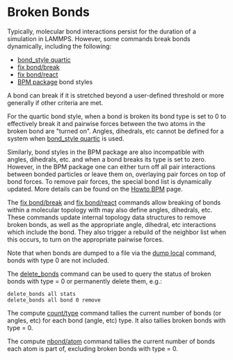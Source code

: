 # Broken Bonds

Typically, molecular bond interactions persist for the duration of a
simulation in LAMMPS. However, some commands break bonds dynamically,
including the following:

-   [bond_style quartic](bond_quartic)
-   [fix bond/break](fix_bond_break)
-   [fix bond/react](fix_bond_react)
-   [BPM package](Howto_bpm) bond styles

A bond can break if it is stretched beyond a user-defined threshold or
more generally if other criteria are met.

For the quartic bond style, when a bond is broken its bond type is set
to 0 to effectively break it and pairwise forces between the two atoms
in the broken bond are \"turned on\". Angles, dihedrals, etc cannot be
defined for a system when [bond_style quartic](bond_quartic) is used.

Similarly, bond styles in the BPM package are also incompatible with
angles, dihedrals, etc. and when a bond breaks its type is set to zero.
However, in the BPM package one can either turn off all pair
interactions between bonded particles or leave them on, overlaying pair
forces on top of bond forces. To remove pair forces, the special bond
list is dynamically updated. More details can be found on the [Howto
BPM](Howto_bpm) page.

The [fix bond/break](fix_bond_break) and [fix
bond/react](fix_bond_react) commands allow breaking of bonds within a
molecular topology with may also define angles, dihedrals, etc. These
commands update internal topology data structures to remove broken
bonds, as well as the appropriate angle, dihedral, etc interactions
which include the bond. They also trigger a rebuild of the neighbor list
when this occurs, to turn on the appropriate pairwise forces.

Note that when bonds are dumped to a file via the [dump local](dump)
command, bonds with type 0 are not included.

The [delete_bonds](delete_bonds) command can be used to query the status
of broken bonds with type = 0 or permanently delete them, e.g.:

``` LAMMPS
delete_bonds all stats
delete_bonds all bond 0 remove
```

The compute [count/type](compute_count_type) command tallies the current
number of bonds (or angles, etc) for each bond (angle, etc) type. It
also tallies broken bonds with type = 0.

The compute [nbond/atom](compute_nbond_atom) command tallies the current
number of bonds each atom is part of, excluding broken bonds with type =
0.
